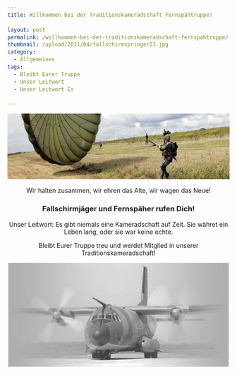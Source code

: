 ```yaml
---
title: Willkommen bei der Traditionskameradschaft Fernspähtruppe!

layout: post
permalink: /willkommen-bei-der-traditionskameradschaft-fernspahtruppe/
thumbnail: /upload/2011/04/fallschirmspringer23.jpg
category:
  - Allgemeines
tags:
  - Bleibt Eurer Truppe
  - Unser Leitwort
  - Unser Leitwort Es

---
```

<p style="text-align: center;"><img class="aligncenter size-full wp-image-1711" alt="" src="/upload/2011/04/fallschirmspringer23.jpg" width="703" height="149" /></p>
<p style="text-align: center;">Wir halten zusammen,
wir ehren das Alte,
wir wagen das Neue!</p>

<h3 style="text-align: center;">Fallschirmjäger und Fernspäher rufen Dich!</h3>
<p style="text-align: center;">Unser Leitwort:
Es gibt niemals eine Kameradschaft auf Zeit.
Sie währet ein Leben lang,
oder sie war keine echte.</p>
<p style="text-align: center;">Bleibt Eurer Truppe treu
und werdet Mitglied
in unserer Traditionskameradschaft!</p>
<p style="text-align: center;"><img class="aligncenter size-full wp-image-1715" alt="" src="/upload/2011/04/flieger23.jpg" width="500" height="236" /></p>
